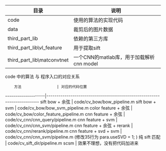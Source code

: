 目录 | 说明
--- | ---
code|使用的算法的实现代码
data| 裁剪后的图片数据
third_part_lib| 依赖的第三方库
third_part_lib\vl_feature| 用于提取sift
third_part_lib\matconvtnet| 一个CNN的matlab库，用于加载解析cnn model

code 中的算法 与 程序入口的对应关系

		方法                | 对应的代码位置
--------------------|--------------------------------------------------------------------------
sift bow + 余弦 			| code/cv_bow/bow_pipeline.m
sift bow + svm				| code/cv_bow/bow_svm_pipeline.m
color feature + 余弦		| code/cv_bow/color_feature_pipeline.m
cnn feature + 余弦			| code/cv_cnn/cnn_query/pipeline.m
cnn feature + svm			| code/cv_cnn/cnn_svm/pipeline.m
cnn feature + 余弦 + rerank | code/cv_cnn/rerank/pipeline.m
cnn feature + svd + svm		| code/cv_cnn/cnn_svm/pipeline.m (修改35行为 para.useSVD = 1; )
纯 sift 匹配				| code/cv_sift_dir/pipeline.m
scsm | 效果不理想，没有把代码加进来